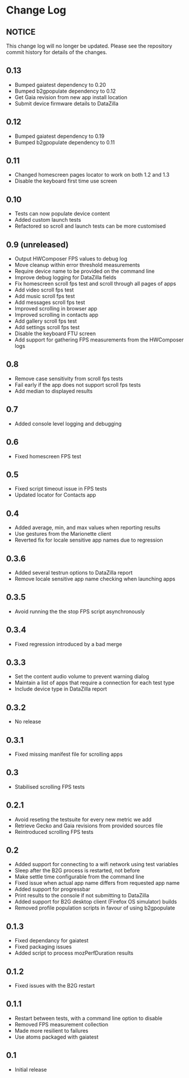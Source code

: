# Change Log

## NOTICE
This change log will no longer be updated. Please see the repository commit
history for details of the changes.

## 0.13
* Bumped gaiatest dependency to 0.20
* Bumped b2gpopulate dependency to 0.12
* Get Gaia revision from new app install location
* Submit device firmware details to DataZilla

## 0.12
* Bumped gaiatest dependency to 0.19
* Bumped b2gpopulate dependency to 0.11

## 0.11
* Changed homescreen pages locator to work on both 1.2 and 1.3
* Disable the keyboard first time use screen

## 0.10
* Tests can now populate device content
* Added custom launch tests
* Refactored so scroll and launch tests can be more customised

## 0.9 (unreleased)
* Output HWComposer FPS values to debug log
* Move cleanup within error threshold measurements
* Require device name to be provided on the command line
* Improve debug logging for DataZilla fields
* Fix homescreen scroll fps test and scroll through all pages of apps
* Add video scroll fps test
* Add music scroll fps test
* Add messages scroll fps test
* Improved scrolling in browser app
* Improved scrolling in contacts app
* Add gallery scroll fps test
* Add settings scroll fps test
* Disable the keyboard FTU screen
* Add support for gathering FPS measurements from the HWComposer logs

## 0.8
* Remove case sensitivity from scroll fps tests
* Fail early if the app does not support scroll fps tests
* Add median to displayed results

## 0.7
* Added console level logging and debugging

## 0.6
* Fixed homescreen FPS test

## 0.5
* Fixed script timeout issue in FPS tests
* Updated locator for Contacts app

## 0.4
* Added average, min, and max values when reporting results
* Use gestures from the Marionette client
* Reverted fix for locale sensitive app names due to regression

## 0.3.6
* Added several testrun options to DataZilla report
* Remove locale sensitive app name checking when launching apps

## 0.3.5
* Avoid running the the stop FPS script asynchronously

## 0.3.4
* Fixed regression introduced by a bad merge

## 0.3.3
* Set the content audio volume to prevent warning dialog
* Maintain a list of apps that require a connection for each test type
* Include device type in DataZilla report

## 0.3.2
* No release

## 0.3.1
* Fixed missing manifest file for scrolling apps

## 0.3
* Stabilised scrolling FPS tests

## 0.2.1
* Avoid reseting the testsuite for every new metric we add
* Retrieve Gecko and Gaia revisions from provided sources file
* Reintroduced scrolling FPS tests

## 0.2
* Added support for connecting to a wifi network using test variables
* Sleep after the B2G process is restarted, not before
* Make settle time configurable from the command line
* Fixed issue when actual app name differs from requested app name
* Added support for progressbar
* Print results to the console if not submitting to DataZilla
* Added support for B2G desktop client (Firefox OS simulator) builds
* Removed profile population scripts in favour of using b2gpopulate

## 0.1.3
* Fixed dependancy for gaiatest
* Fixed packaging issues
* Added script to process mozPerfDuration results

## 0.1.2
* Fixed issues with the B2G restart

## 0.1.1
* Restart between tests, with a command line option to disable
* Removed FPS measurement collection
* Made more resilient to failures
* Use atoms packaged with gaiatest

## 0.1
* Initial release